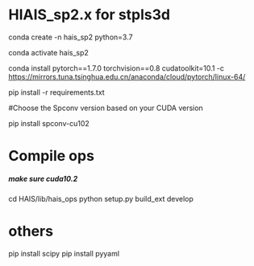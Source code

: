 # HIAIS_sp2.x for stpls3d

conda create -n hais_sp2 python=3.7

conda activate hais_sp2

conda install pytorch==1.7.0 torchvision==0.8 cudatoolkit=10.1 -c https://mirrors.tuna.tsinghua.edu.cn/anaconda/cloud/pytorch/linux-64/

pip install -r requirements.txt  

#Choose the Spconv version based on your CUDA version

pip install spconv-cu102

# Compile ops
##### make sure cuda10.2 #####
cd HAIS/lib/hais_ops
python setup.py build_ext develop
# others
pip install scipy
pip install pyyaml
